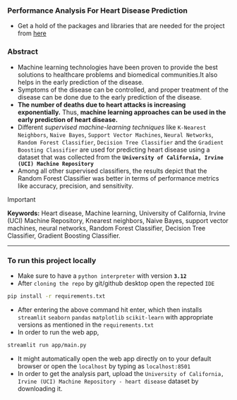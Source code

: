 ### Performance Analysis For Heart Disease Prediction
- Get a hold of the packages and libraries that are needed for the project from [here](PACKAGES.info.md)

### Abstract
- Machine learning technologies have been proven to provide the best solutions to healthcare problems and biomedical communities.It also helps in the early prediction of the disease.
- Symptoms of the disease can be controlled, and proper treatment of the disease can be done due to the early prediction of the disease.
- **The number of deaths due to heart attacks is increasing exponentially.** Thus, **machine learning approaches can be used in the early prediction of heart disease.**
- Different _supervised machine-learning techniques_ like `K-Nearest Neighbors`, `Naive Bayes`, `Support Vector Machines`, `Neural Networks`, `Random Forest Classifier`,   `Decision Tree Classifier` and the `Gradient Boosting Classifier` are used for predicting heart disease using a dataset that was collected from the **`University of California, Irvine (UCI) Machine Repository`**
- Among all other supervised classifiers, the results depict that the Random Forest Classifier was better in terms of performance metrics like accuracy, precision, and sensitivity.
> [!IMPORTANT]
> **Keywords:** Heart disease, Machine learning, University of California, Irvine (UCI) Machine Repository, Knearest neighbors, Naive Bayes, support vector machines, neural networks, Random Forest Classifier, Decision Tree Classifier, Gradient Boosting Classifier.

---

### To run this project locally
- Make sure to have a `python interpreter` with version **`3.12`**
- After `cloning the repo` by git\/github desktop open the repected `IDE`
```bash
pip install -r requirements.txt
```
- After entering the above command hit enter, which then installs `streamlit` `seaborn` `pandas` `matplotlib` `scikit-learn` with appropriate versions as mentioned in the `requirements.txt`
- In order to run the web app,
```bash
streamlit run app/main.py
```
- It might automatically open the web app directly on to your default browser or open the `localhost` by typing as `localhost:8501`
- In order to get the analysis part, upload the `University of California, Irvine (UCI) Machine Repository - heart disease` dataset by downloading it. 
